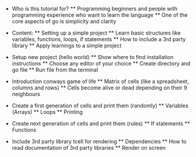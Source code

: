 * Who is this tutorial for?
** Programming beginners and people with programming experience who want to learn the language
** One of the core aspects of go is simplicity and clarity

* Content:
** Setting up a simple project
** Learn basic structures like variables, functions, loops, if statements
** How to include a 3rd party library
** Apply learnings to a simple project

* Setup new project (hello world)
** Show where to find installation instructions
** Choose any editor of your choice
** Create directory and go file
** Run file from the terminal

* Introduction conways game of life
** Matrix of cells (like a spreadsheet, columns and rows)
** Cells become alive or dead depending on their 9 neighbours

* Create a first generation of cells and print them (randomly)
** Variables (Arrays)
** Loops
** Printing

* Create next generation of cells and print them (rules)
** If statements
** Functions

* Include 3rd party library tcell for rendering
** Dependencies
** How to read documentation of 3rd party libraries
** Render on screen
